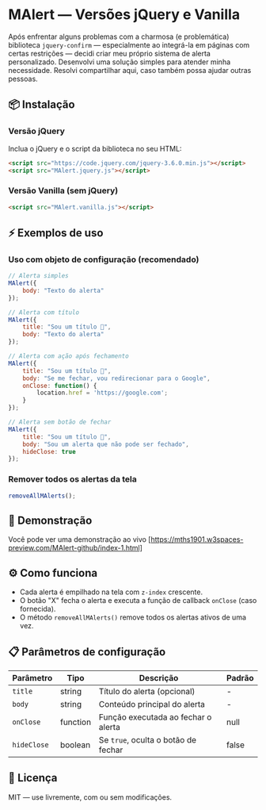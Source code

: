 # MAlert — Versões jQuery e Vanilla
Após enfrentar alguns problemas com a charmosa (e problemática) biblioteca `jquery-confirm` — especialmente ao integrá-la em páginas com certas restrições — decidi criar meu próprio sistema de alerta personalizado. Desenvolvi uma solução simples para atender minha necessidade. Resolvi compartilhar aqui, caso também possa ajudar outras pessoas.

## 📦 Instalação
### Versão jQuery
Inclua o jQuery e o script da biblioteca no seu HTML:
```html
<script src="https://code.jquery.com/jquery-3.6.0.min.js"></script>
<script src="MAlert.jquery.js"></script>
```
### Versão Vanilla (sem jQuery)
```html
<script src="MAlert.vanilla.js"></script>
```

## ⚡ Exemplos de uso

### Uso com objeto de configuração (recomendado)
```javascript
// Alerta simples
MAlert({
    body: "Texto do alerta"
});

// Alerta com título
MAlert({
    title: "Sou um título 👑",
    body: "Texto do alerta"
});

// Alerta com ação após fechamento
MAlert({
    title: "Sou um título 👑",
    body: "Se me fechar, vou redirecionar para o Google",
    onClose: function() {
        location.href = 'https://google.com';
    }
});

// Alerta sem botão de fechar
MAlert({
    title: "Sou um título 👑",
    body: "Sou um alerta que não pode ser fechado",
    hideClose: true
});
```

### Remover todos os alertas da tela
```javascript
removeAllMAlerts();
```

## 🧪 Demonstração
Você pode ver uma demonstração ao vivo [https://mths1901.w3spaces-preview.com/MAlert-github/index-1.html]

## ⚙️ Como funciona
- Cada alerta é empilhado na tela com `z-index` crescente.
- O botão "X" fecha o alerta e executa a função de callback `onClose` (caso fornecida).
- O método `removeAllMAlerts()` remove todos os alertas ativos de uma vez.

## 📋 Parâmetros de configuração

| Parâmetro | Tipo | Descrição | Padrão |
|-----------|------|-----------|--------|
| `title` | string | Título do alerta (opcional) | - |
| `body` | string | Conteúdo principal do alerta | - |
| `onClose` | function | Função executada ao fechar o alerta | null |
| `hideClose` | boolean | Se `true`, oculta o botão de fechar | false |

## 📄 Licença
MIT — use livremente, com ou sem modificações.
